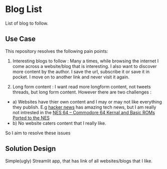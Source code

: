 # Blog List
List of blog to follow.

## Use Case
This repository resolves the following pain points:

1. Interesting blogs to follow : Many a times, while browsing the internet I come across a website/blog that is interesting. I also want to discover more content by the author. I save the url, subscribe it or save it in pocket. I move on to another link and never visit it again.

2. Long form content : I want read more longform content, not tweets threads, but long form content. However there are two challenges :

* a) Websites have thier own content and I may or may not like everything they publish. E.g [hacker news](https://news.ycombinator.com/) has amazing tech news, but I am really not intrested in the [NES 64 – Commodore 64 Kernal and Basic ROMs Ported to the NES](nesdev.org)
* b) No website caters content that I really like.

So I aim to resolve these issues 

## Solution Design

Simple(ugly) Streamlit app, that has link of all websites/blogs that I like.

